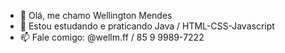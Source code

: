 - 👋 Olá, me chamo Wellington Mendes
- 👀 Estou estudando e praticando Java / HTML-CSS-Javascript
- 📫 Fale comigo: @wellm.ff / 85 9 9989-7222

<!---
wellmendes07/wellmendes07 is a ✨ special ✨ repository because its `README.md` (this file) appears on your GitHub profile.
You can click the Preview link to take a look at your changes.
--->

